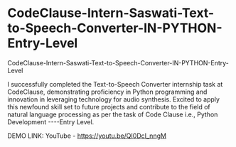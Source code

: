 # CodeClause-Intern-Saswati-Text-to-Speech-Converter-IN-PYTHON-Entry-Level
CodeClause-Intern-Saswati-Text-to-Speech-Converter-IN-PYTHON-Entry-Level

I successfully completed the Text-to-Speech Converter internship task at CodeClause, demonstrating proficiency in Python programming and innovation in leveraging technology for audio synthesis. Excited to apply this newfound skill set to future projects and contribute to the field of natural language processing as per the task of Code Clause i.e., Python Development ----Entry Level.

DEMO LINK: YouTube - https://youtu.be/QI0DcI_nngM
